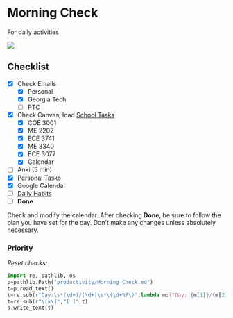# Morning Check
For daily activities

![](../media/Pasted%20image%2020241106071600.png)

## Checklist

- [x] Check Emails
	- [x] Personal
	- [x] Georgia Tech
	- [ ] PTC
- [x] Check Canvas, load [School Tasks](School%20Tasks.md)
	- [x] COE 3001
	- [x] ME 2202
	- [x] ECE 3741
	- [x] ME 3340
	- [x] ECE 3077
	- [x] Calendar
- [ ] Anki (5 min) 
- [x] [Personal Tasks](Personal%20Tasks.md)
- [x] Google Calendar
- [ ] [Daily Habits](https://app.dailyhabits.xyz)
- [ ] **Done**

Check and modify the calendar. After checking **Done**, be sure to follow the plan you have set for the day. Don't make any changes unless absolutely necessary.


### Priority




*Reset checks:*
```python
import re, pathlib, os
p=pathlib.Path("productivity/Morning Check.md")
t=p.read_text()
t=re.sub(r"Day:\s*(\d+)/(\d+)\s*\(\d+%?\)",lambda m:f"Day: {m[1]}/{m[2]} ({round(int(m[1])/int(m[2])*100)}%)",t)
t=re.sub(r"\[x\]","[ ]",t)
p.write_text(t)
```